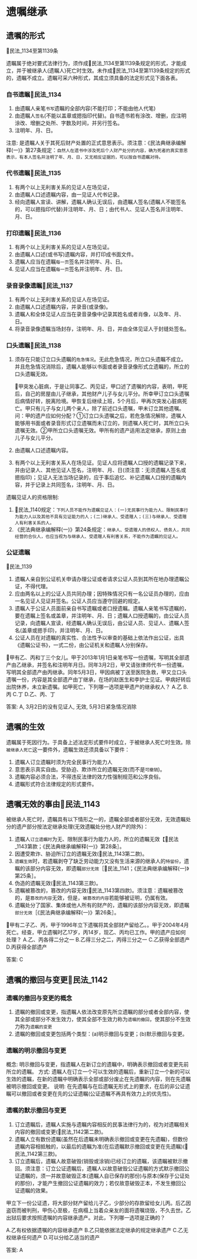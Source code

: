 # 遗嘱继承


## 遗嘱的形式

🚪民法_1134至第1139条


遗瞩属于绝对要式法律行为，须作成🚪民法_1134至第1139条规定的形式，才能成立，并于被继承人(遗瞩人)死亡时生效。未作成🚪民法_1134至第1139条规定的形式的，遗瞩不成立。遗瞩可采六种形式，其成立须具备的法定形式见下面各表。

### 自书遗瞩🚪民法_1134


1. 由遗瞩人亲笔`书写`遗瞩的全部内容(不能打印；不能由他人代笔)
2. 由遗瞩人`签名`(不能以盖章或摁指印代替)。自书遗书若有涂改、增删，应注明涂改、增删之处所、字数及时间，并另行签名。
3. 注明年、月、日。

注意:
是遗瞩人关于其死后财产处置的正式意思表示。须注意：《民法典继承编解释(一)》第27条规定：`自然人在遗书中涉及死后个人财产处分的内容，确为死者的真实意思表示，有本人签名并注明了年、月、日，又无相反证据的，可以按自书遗瞩对待。`



### 代书遗瞩🚪民法_1135

1. 有两个以上无利害关系的见证人在场见证，
2. 由遗瞩人口述遗瞩内容，由一见证人代书记录。
3. 经向遗瞩人宣读、讲解，遗瞩人确认无误后，由遗瞩人签名(遗瞩人不能签名的，可以摁指印代替)并注明年、月、日；由代书人、见证人签名并注明年、月、日。

### 打印遗瞩🚪民法_1136

1. 有两个以上无利害关系的见证人在场见证。
2. 由遗瞩人口述(或书写)遗瞩内容，并打印成书面文件。
3. 遗瞩人应当在遗瞩`每一页`签名并注明年、月、日。
4. 见证人应当在遗瞩`每一页`签名并注明年、月、日。


### 录音录像遗瞩🚪民法_1137



1. 有两个以上无利害关系的见证人在场见证。
2. 由遗瞩人口述遗瞩内容，并录音(或录像)。
3. 遗瞩人和全体见证人应当在录音录像中记录其姓名或者肖像，以及年、月、日。
4. 将录音录像遗瞩当场封存，注明年、月、日，并由全体见证人于封缝处签名。

### 口头遗瞩🚪民法_1138


1. 须存在只能订立口头遗瞩的`危急情况`。无此危急情况，所立口头遗瞩不成立。并且危急情况消除后，遗瞩人能够以书面或者录音录像形式立遗瞩的，所立的口头遗瞩无效。

    🍐甲突发心脏病，于是让同事乙、丙见证，甲口述了遗嘱的内容，表明，甲死后，自己的房屋由儿子继承，其他财产儿子与女儿平分。所幸甲订立口头遗嘱后病情好转，脱离险境。甲恢复后继续上班，5个月后，甲再次突发心脏病死亡。甲只有儿子与女儿两个亲人，除了前述口头遗嘱，甲未订立其他遗嘱。问：甲的遗产应如何分配？①订立口头遗嘱之后，若危急情况解除，遗嘱人能够用书面或者录音形式订立遗嘱而未订立的，则遗嘱人死亡时，其所立口头遗嘱无效。②甲所立口头遗嘱无效。甲所有的遗产适用法定继承，原则上由儿子与女儿平分。

2. 由遗瞩人口述遗瞩内容。
3. 有两个以上无利害关系人在场见证。见证人应将遗瞩人口授的遗瞩记录下来，并由记录人、其他见证人签名，注明年、月、日(须注意：无须遗瞩人签名或摁指印)；见证人无法当场记录的，应于事后追忆、补记遗瞩人口授的遗瞩内容，并于记录上共同签名，注明年、月、日。


遗瞩见证人的资格限制:
1. 🚪民法_1140规定：`下列人员不能作为遗瞩见证人：(一)无民事行为能力人、限制民事行为能力人以及其他不具有见证能力的人；(二)继承人、受遗赠人；(三)与继承人、受遗赠人有利害关系的人。`
2. 《民法典继承编解释(一)》第24条规定：`继承人、受遗赠人的债权人、债务人，共同经营的合伙人，也应当视为与继承人、受遗赠人有利害关系，不能作为遗瞩的见证人。`


### 公证遗瞩
🚪民法_1139

1. 遗瞩人亲自到公证机关申请办理公证或者请求公证人员到其所在地办理遗瞩公证，不得代理。
2. 应由两名以上的公证人员共同办理；因特殊情况只有一名公证员办理的，应由一名见证人见证并签名。公证人员应当遵守回避的规定。
3. 遗瞩人于公证人员面前亲自书写遗瞩或者口授遗瞩。遗瞩人亲笔书写遗瞩的，要在遗瞩上签名或盖章，并注明年、月、日；遗瞩人口授遗瞩的，由公证人员记录，向遗瞩人宣读，经遗瞩人确认无误后，由公证人员、见证人、遗瞩人签名(盖章或摁手印)，并注明年、月、日。
4. 公证人员在对遗瞩的真实性、合法性予以审查的基础上依法作出公证，出具《遗瞩公证书》，一式二份，由公证机关和遗瞩人分别保存。


🍐甲有乙、丙和丁三个女儿。甲于2013年1月1日亲笔书写一份遗嘱，写明其全部遗产由乙继承，并签名和注明年月日。同年3月2日，甲又请张律师代书一份遗嘱，写明其全部遗产由丙继承。同年5月3日，甲因病被丁送至医院急救，甲又立口头遗嘱一份，内容是其全部遗产由丁继承，在场的赵医生和李护士见证。甲病好转后出院休养，未立新遗嘱。如甲死亡，下列哪一选项是甲遗产的继承权人？
A.乙
B.丙
C.丁
D.乙、丙、丁

答案: A, 3月2日的没有见证人, 无效, 5月3日紧急情况消除



## 遗嘱的生效
遗瞩属于死因行为。于具备上述法定形式要件时成立，于被继承人死亡时生效。除`被继承人死亡`这一要件外，遗瞩生效还须具备以下要件：
1. 遗瞩人订立遗瞩时须为完全民事行为能力人
2. 意思表示真实自由。受胁迫、欺诈所立的遗瞩无效(而不是`可撤销`)。
3. 遗瞩内容必须合法，不得违反法律的效力性强制规范和公序良俗。
4. 遗瞩形式符合法律规定的形式要件。



## 遗嘱无效的事由🚪民法_1143


被继承人死亡时，遗瞩具有以下情形之一的，遗瞩全部或者部分无效，无效遗瞩处分的遗产部分按法定继承处理(无效遗瞩处分他人财产的除外)：

1. 遗瞩人`订立遗瞩时`为无、限制民事行为能力人的，所立的遗瞩无效【🚪民法_1143第款；《民法典继承编解释(一)》第28条］。
2. 因遭受欺诈、胁迫所订立的遗瞩无效(🚪民法_1143第二款)。
3. `遗瞩生效`时，若遗瞩剥夺了缺乏劳动能力又没有生活来源的继承人的`特留份`，遗瞩的该部分内容无效，即遗瞩`部分无效`［🚪民法_1141；《民法典继承编解释(一)》第25条］。
4. 伪造的遗瞩无效(🚪民法_1143第三款)。
5. 遗瞩被篡改的，篡改的内容无效(🚪民法_1143第四款)。须注意：遗瞩被篡改的，是`篡改的内容`无效，但是，`被篡改的内容`若能够被证明，仍属有效。
6. 遗瞩处分了国家、集体或他人所有的财产的，遗瞩的该部分内容无效，即遗瞩`部分无效`［《民法典继承编解释(一)》第26条］。

🍐甲有二子乙、丙，甲于1996年立下遗嘱将其全部财产留给乙。。甲于2004年4月死亡。经查，甲立遗嘱时乙17岁，丙14岁，现乙、丙均已工作。甲的遗产应如何处理？
A.乙、丙各得二分之一
B.乙得三分之二，丙得三分之一
C.乙获得全部遗产
D.丙获得全部遗产

答案: C



## 遗嘱的撤回与变更🚪民法_1142


### 遗嘱的撤回与变更的概念

1. 遗瞩的撤回或变更，指遗瞩人依法改变原先所立遗瞩的部分或者全部内容，使其全部或部分不发生效力，使其全部不生效力称为`遗嘱的撤回`，使其部分不生效力称为`遗瞩的变更`
2. 遗瞩的撤回或变更包括两个类型：(a)明示撤回与变更；(b)默示撤回与变更。


### 遗瞩的明示撤回与变更

概念: 明示撤回与变更，指遗瞩人在新订立的遗瞩中，明确表示撤回或者变更先前所立的遗瞩。
方式: 遗瞩人在订立一个可以生效的遗瞩后，重新订立一个新的可以生效的遗瞩，在新的遗瞩中明确表示全部或部分废止在先遗瞩的内容，则在先遗瞩被明示撤回或变更。
说明: 在先遗瞩与在后遗瞩无形式上的要求，在后的非公证遗瞩可以撤回或者变更在先的公证遗瞩(公证遗瞩不再具有效力上的优先性)。


### 遗嘱的默示撤回与变更
1. 订立遗瞩后，遗瞩人实施与遗瞩内容相反的民事法律行为的，视为对遗瞩相关内容的撤回或变更(🚪民法_1142第二款)。
2. 遗瞩人立有数份遗瞩(虽然在后遗瞩未明确表示撤回或变更在先遗瞩)，但数份遗瞩内容相抵触的，以最后的遗瞩为准(在后遗瞩默示撤回或变更在先遗瞩)(🚪民法_1142第三款)。
3. 订立遗瞩后，遗瞩人故意破毁(销毁或涂销)已经订立的遗瞩，该遗瞩被默示撤回。须注意：订立公证遗瞩后，遗瞩人以故意破毁公证遗瞩的方式默示撤回公证遗瞩的，须一并故意破毁正本(遗瞩人自已保存的那份)与原本(保存于公证处的那份)，才能产生撤回公证遗瞩的效力；若仅故意破毁正本，不发生撤回公证遗瞩的效果。

甲立下一份公证遗，将大部分财产留给儿子乙，少部分的存款留给女儿丙。后乙因盗窃而被判刑，甲伤心至极，在病榻上当着众亲友的面将遗嘱烧毁，不久去世。乙出狱后要求按照遗嘱的内容继承遗产。对此，下列哪一选项是正确的？

A.乙有权依据遗嘱的内容继承遗产
B.乙只能依据法定继承的规定继承遗产
C.乙无权继承任何遗产
D.可以分给乙适当的遗产

答案: A
